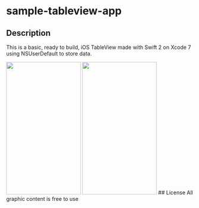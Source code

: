 # sample-tableview-app

## Description
This is a basic, ready to build, iOS TableView made with Swift 2 on Xcode 7 using NSUserDefault to store data.

<img src="http://i.imgur.com/zDJqwvl.png" width="200" height="356" />
<img src="http://i.imgur.com/M8G8TpN.png" width="200" height="356" />
## License
All graphic content is free to use
